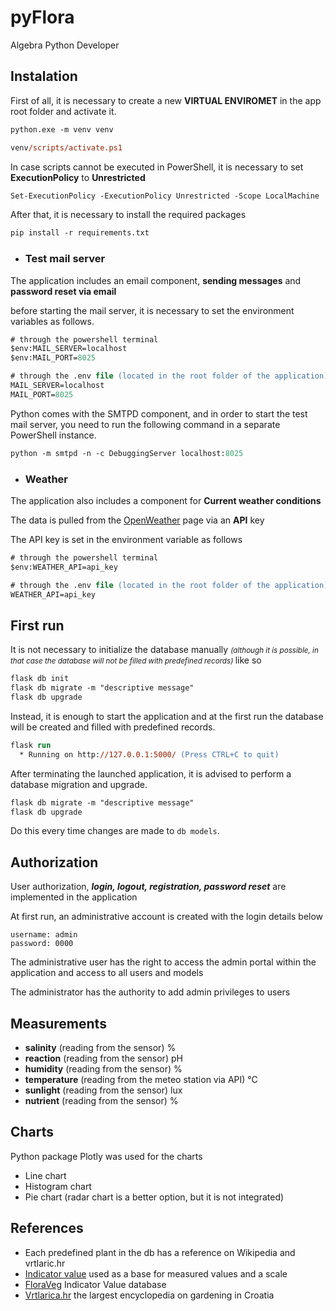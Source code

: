 # pyFlora

Algebra Python Developer

## Instalation

First of all, it is necessary to create a new **VIRTUAL ENVIROMET** in the app root folder and activate it.

```ps
python.exe -m venv venv
```
```ps
venv/scripts/activate.ps1
```
In case scripts cannot be executed in PowerShell, it is necessary to set **ExecutionPolicy** to **Unrestricted**

```ps
Set-ExecutionPolicy -ExecutionPolicy Unrestricted -Scope LocalMachine
```
After that, it is necessary to install the required packages
```ps
pip install -r requirements.txt
```

- ### Test mail server

The application includes an email component, **sending messages** and **password reset via email**

before starting the mail server, it is necessary to set the environment variables as follows.

```ps
# through the powershell terminal
$env:MAIL_SERVER=localhost
$env:MAIL_PORT=8025

# through the .env file (located in the root folder of the application)
MAIL_SERVER=localhost
MAIL_PORT=8025
```

Python comes with the SMTPD component, and in order to start the test mail server, you need to run the following command in a separate PowerShell instance.

```ps
python -m smtpd -n -c DebuggingServer localhost:8025
```

- ### Weather

The application also includes a component for **Current weather conditions**

The data is pulled from the [OpenWeather](https://openweathermap.org/) page via an **API** key

The API key is set in the environment variable as follows

```ps
# through the powershell terminal
$env:WEATHER_API=api_key

# through the .env file (located in the root folder of the application)
WEATHER_API=api_key
```

## First run

It is not necessary to initialize the database manually <small> *(although it is possible, in that case the database will not be filled with predefined records)* </small> like so

```ps
flask db init
flask db migrate -m "descriptive message"
flask db upgrade
```
Instead, it is enough to start the application and at the first run the database will be created and filled with predefined records.

```ps
flask run
  * Running on http://127.0.0.1:5000/ (Press CTRL+C to quit)
```
After terminating the launched application, it is advised to perform a database migration and upgrade.

```ps
flask db migrate -m "descriptive message"
flask db upgrade
```
Do this every time changes are made to `db models`.

## Authorization

User authorization, ***login, logout, registration, password reset*** are implemented in the application

At first run, an administrative account is created with the login details below

```
username: admin
password: 0000
```
The administrative user has the right to access the admin portal within the application and access to all users and models

The administrator has the authority to add admin privileges to users


## Measurements

- **salinity** (reading from the sensor) %
- **reaction** (reading from the sensor) pH
- **humidity** (reading from the sensor) %
- **temperature** (reading from the meteo station via API) &deg;C
- **sunlight** (reading from the sensor) lux
- **nutrient** (reading from the sensor) %

## Charts

Python package Plotly was used for the charts

- Line chart
- Histogram chart
- Pie chart (radar chart is a better option, but it is not integrated)

## References

- Each predefined plant in the db has a reference on Wikipedia and vrtlaric.hr
- [Indicator value](https://en.wikipedia.org/wiki/Indicator_value) used as a base for measured values and a scale
- [FloraVeg](https://floraveg.eu/download/) Indicator Value database
- [Vrtlarica.hr](https://www.vrtlarica.hr/) the largest encyclopedia on gardening in Croatia